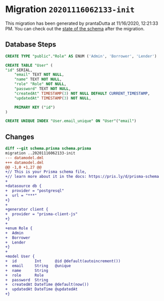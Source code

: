# Migration `20201116062133-init`

This migration has been generated by prantaDutta at 11/16/2020, 12:21:33 PM.
You can check out the [state of the schema](./schema.prisma) after the migration.

## Database Steps

```sql
CREATE TYPE "public"."Role" AS ENUM ('Admin', 'Borrower', 'Lender')

CREATE TABLE "User" (
"id" SERIAL,
    "email" TEXT NOT NULL,
    "name" TEXT NOT NULL,
    "role" "Role" NOT NULL,
    "password" TEXT NOT NULL,
    "createdAt" TIMESTAMP(3) NOT NULL DEFAULT CURRENT_TIMESTAMP,
    "updatedAt" TIMESTAMP(3) NOT NULL,

    PRIMARY KEY ("id")
)

CREATE UNIQUE INDEX "User.email_unique" ON "User"("email")
```

## Changes

```diff
diff --git schema.prisma schema.prisma
migration ..20201116062133-init
--- datamodel.dml
+++ datamodel.dml
@@ -1,0 +1,27 @@
+// This is your Prisma schema file,
+// learn more about it in the docs: https://pris.ly/d/prisma-schema
+
+datasource db {
+  provider = "postgresql"
+  url = "***"
+}
+
+generator client {
+  provider = "prisma-client-js"
+}
+
+enum Role {
+  Admin
+  Borrower
+  Lender
+}
+
+model User {
+  id        Int      @id @default(autoincrement())
+  email     String   @unique
+  name      String
+  role      Role
+  password  String
+  createdAt DateTime @default(now())
+  updatedAt DateTime @updatedAt
+}
```


